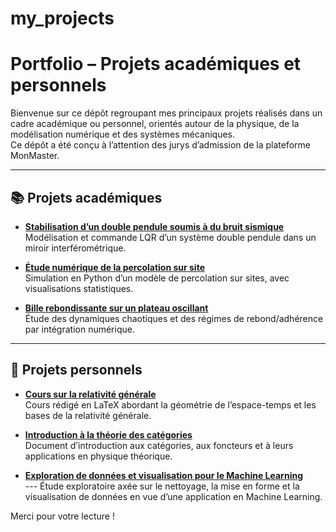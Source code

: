 # my_projects

# Portfolio – Projets académiques et personnels

Bienvenue sur ce dépôt regroupant mes principaux projets réalisés dans un cadre académique ou personnel, orientés autour de la physique, de la modélisation numérique et des systèmes mécaniques.  
Ce dépôt a été conçu à l’attention des jurys d’admission de la plateforme MonMaster.

---

## 📚 Projets académiques

- **[Stabilisation d’un double pendule soumis à du bruit sismique](academic_projects/double_stabilized_pendulum/)**  
  Modélisation et commande LQR d’un système double pendule dans un miroir interférométrique.

- **[Étude numérique de la percolation sur site](academic_projects/numerical_percolation/)**  
  Simulation en Python d’un modèle de percolation sur sites, avec visualisations statistiques.

- **[Bille rebondissante sur un plateau oscillant](academic_projects/ball_on_a_vibrating_tray/)**  
  Étude des dynamiques chaotiques et des régimes de rebond/adhérence par intégration numérique.

---

## 💼 Projets personnels

- **[Cours sur la relativité générale](personal_projects/course_on_general_relativity/)**  
  Cours rédigé en LaTeX abordant la géométrie de l’espace-temps et les bases de la relativité générale.

- **[Introduction à la théorie des catégories](personal_projects/introduction_to_category_theory/)**  
  Document d’introduction aux catégories, aux foncteurs et à leurs applications en physique théorique.

- **[Exploration de données et visualisation pour le Machine Learning](personal_projects/Machine_Learning_Project/)**  
--- Étude exploratoire axée sur le nettoyage, la mise en forme et la visualisation de données en vue d’une application en Machine Learning.

Merci pour votre lecture !
